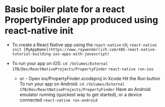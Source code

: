 Basic boiler plate for a react PropertyFinder app produced using react-native init
===============================================================================

* To create a React Native app using the `react-native` cli[:](https://www.raywenderlich.com/485-react-native-tutorial-building-ios-apps-with-javascript)
`react-native init [MyAppName](https://www.raywenderlich.com/485-react-native-tutorial-building-ios-apps-with-javascript)`

* To run your app on iOS:
   `cd /Volumes/External 1TB/Dev/ReactNativeProjects/PropertyFinder`
   `react-native run-ios`
   - or -
   Open ios/PropertyFinder.xcodeproj in Xcode
   Hit the Run button
To run your app on Android:
   `cd /Volumes/External 1TB/Dev/ReactNativeProjects/PropertyFinder`
   Have an Android emulator running (quickest way to get started), or a device connected
   `react-native run-android`
